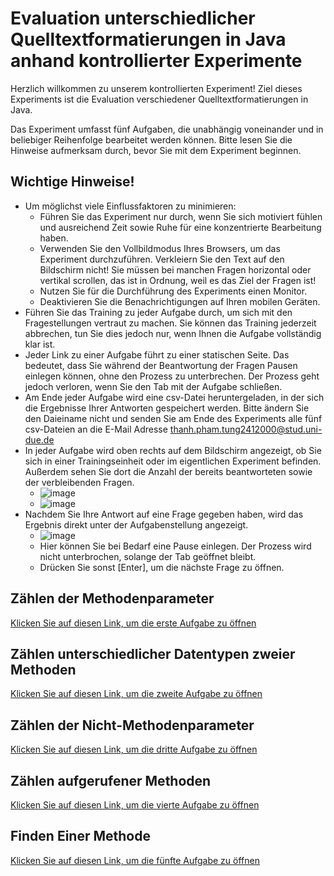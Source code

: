 # Evaluation unterschiedlicher Quelltextformatierungen in Java anhand kontrollierter Experimente
Herzlich willkommen zu unserem kontrollierten Experiment! Ziel dieses Experiments ist die Evaluation verschiedener Quelltextformatierungen in Java.

Das Experiment umfasst fünf Aufgaben, die unabhängig voneinander und in beliebiger Reihenfolge bearbeitet werden können. Bitte lesen Sie die Hinweise aufmerksam durch, bevor Sie mit dem Experiment beginnen.

## Wichtige Hinweise!
- Um möglichst viele Einflussfaktoren zu minimieren:
  - Führen Sie das Experiment nur durch, wenn Sie sich motiviert fühlen und ausreichend Zeit sowie Ruhe für eine konzentrierte Bearbeitung haben.
  - Verwenden Sie den Vollbildmodus Ihres Browsers, um das Experiment durchzuführen. Verkleiern Sie den Text auf den Bildschirm nicht! Sie müssen bei manchen Fragen horizontal oder vertikal scrollen, das ist in Ordnung, weil es das Ziel der Fragen ist!
  - Nutzen Sie für die Durchführung des Experiments einen Monitor.
  - Deaktivieren Sie die Benachrichtigungen auf Ihren mobilen Geräten.
- Führen Sie das Training zu jeder Aufgabe durch, um sich mit den Fragestellungen vertraut zu machen. Sie können das Training jederzeit abbrechen, tun Sie dies jedoch nur, wenn Ihnen die Aufgabe vollständig klar ist.
- Jeder Link zu einer Aufgabe führt zu einer statischen Seite. Das bedeutet, dass Sie während der Beantwortung der Fragen Pausen einlegen können, ohne den Prozess zu unterbrechen. Der Prozess geht jedoch verloren, wenn Sie den Tab mit der Aufgabe schließen.
- Am Ende jeder Aufgabe wird eine csv-Datei heruntergeladen, in der sich die Ergebnisse Ihrer Antworten gespeichert werden. Bitte ändern Sie den Daieiname nicht und senden Sie am Ende des Experiments alle fünf csv-Dateien an die E-Mail Adresse thanh.pham.tung2412000@stud.uni-due.de
- In jeder Aufgabe wird oben rechts auf dem Bildschirm angezeigt, ob Sie sich in einer Trainingseinheit oder im eigentlichen Experiment befinden. Außerdem sehen Sie dort die Anzahl der bereits beantworteten sowie der verbleibenden Fragen.
  - ![image](https://github.com/user-attachments/assets/55ec1e5c-8875-437f-8b8c-b421a4698758)
  - ![image](https://github.com/user-attachments/assets/1a7a85a9-0438-4bfa-8852-e2f9cac9cba7)
- Nachdem Sie Ihre Antwort auf eine Frage gegeben haben, wird das Ergebnis direkt unter der Aufgabenstellung angezeigt.
  - ![image](https://github.com/user-attachments/assets/bc4eaf3d-158d-4cc2-a3e1-f3e40b03bbc0)
  - Hier können Sie bei Bedarf eine Pause einlegen. Der Prozess wird nicht unterbrochen, solange der Tab geöffnet bleibt.
  - Drücken Sie sonst [Enter], um die nächste Frage zu öffnen.
 



## Zählen der Methodenparameter
[Klicken Sie auf diesen Link, um die erste Aufgabe zu öffnen](https://htmlpreview.github.io/?https://raw.githubusercontent.com/thanhtung24/empirical_study_of_Java_code_formatting/main/ZaehlenDerMethodenparameter/ZaehlenDerMethodenparameter.html)

## Zählen unterschiedlicher Datentypen zweier Methoden
[Klicken Sie auf diesen Link, um die zweite Aufgabe zu öffnen](https://htmlpreview.github.io/?https://raw.githubusercontent.com/thanhtung24/empirical_study_of_Java_code_formatting/main/ZaehlenUnterschiedlicherDatentypenZweierMethoden/ZaehlenUnterschiedlicherDatentypenZweierMethoden.html)

## Zählen der Nicht-Methodenparameter
[Klicken Sie auf diesen Link, um die dritte Aufgabe zu öffnen](https://htmlpreview.github.io/?https://raw.githubusercontent.com/thanhtung24/empirical_study_of_Java_code_formatting/main/ZaehlenDerNichtMethodenparameter/ZaehlenDerNichtMethodenparameter.html)

## Zählen aufgerufener Methoden
[Klicken Sie auf diesen Link, um die vierte Aufgabe zu öffnen](https://htmlpreview.github.io/?https://raw.githubusercontent.com/thanhtung24/empirical_study_of_Java_code_formatting/main/ZaehlenAufgerufenerMethoden/ZaehlenAufgerufenerMethoden.html)

## Finden Einer Methode
[Klicken Sie auf diesen Link, um die fünfte Aufgabe zu öffnen](https://htmlpreview.github.io/?https://raw.githubusercontent.com/thanhtung24/empirical_study_of_Java_code_formatting/main/FindenEinerMethode/FindenEinerMethode.html)
